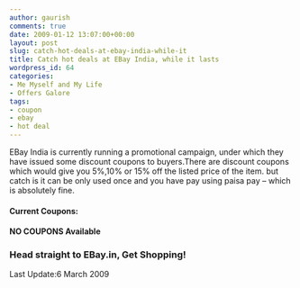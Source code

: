 ```yaml
---
author: gaurish
comments: true
date: 2009-01-12 13:07:00+00:00
layout: post
slug: catch-hot-deals-at-ebay-india-while-it
title: Catch hot deals at EBay India, while it lasts
wordpress_id: 64
categories:
- Me Myself and My Life
- Offers Galore
tags:
- coupon
- ebay
- hot deal
---
```


EBay India is currently running a promotional campaign, under which they have issued some discount coupons to buyers.There are discount coupons which would give you 5%,10% or 15% off the listed price of the item. but catch is it can be only used once and you have pay using paisa pay – which is absolutely fine.


#### Current Coupons:

#### NO COUPONS Available

### Head straight to EBay.in, Get Shopping!


Last Update:6 March 2009
